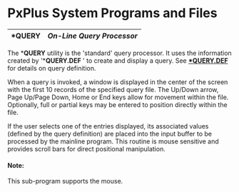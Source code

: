 # PxPlus System Programs and Files

***QUERY** |  **_On-Line Query Processor_**  
---|---  
  
The ***QUERY** utility is the 'standard' query processor. It uses the information created by '***QUERY.DEF** ' to create and display a query. See **[*QUERY.DEF](../Query%20Definition%20and%20Maintenance%20Program/Overview.md)** for details on query definition.

When a query is invoked, a window is displayed in the center of the screen with the first 10 records of the specified query file. The Up/Down arrow, Page Up/Page Down, Home or End keys allow for movement within the file. Optionally, full or partial keys may be entered to position directly within the file.

If the user selects one of the entries displayed, its associated values (defined by the query definition) are placed into the input buffer to be processed by the mainline program. This routine is mouse sensitive and provides scroll bars for direct positional manipulation.

#### **Note:**  
This sub-program supports the mouse.
